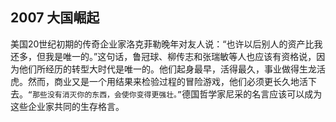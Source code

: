## 2007 大国崛起

美国20世纪初期的传奇企业家洛克菲勒晚年对友人说：“也许以后别人的资产比我还多，但我是唯一的。”这句话，鲁冠球、柳传志和张瑞敏等人也应该有资格说，因为他们所经历的转型大时代是唯一的。他们起身最早，活得最久，事业做得生龙活虎。然而，商业又是一个用结果来检验过程的冒险游戏，他们必须更长久地活下去。`“那些没有消灭你的东西，会使你变得更强壮。”`德国哲学家尼采的名言应该可以成为这些企业家共同的生存格言。